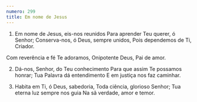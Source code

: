 ```yaml
---
numero: 299
title: Em nome de Jesus
---
```

1. Em nome de Jesus, eis-nos reunidos
Para aprender Teu querer, ó Senhor;
Conserva-nos, ó Deus, sempre unidos,
Pois dependemos de Ti, Criador.

Com reverência e fé Te adoramos,
Onipotente Deus, Pai de amor.

2. Dá-nos, Senhor, do Teu conhecimento
Para que assim Te possamos honrar;
Tua Palavra dá entendimento
E em justiça nos faz caminhar.

3. Habita em Ti, ó Deus, sabedoria,
Toda ciência, glorioso Senhor;
Tua eterna luz sempre nos guia
Na sã verdade, amor e temor.
